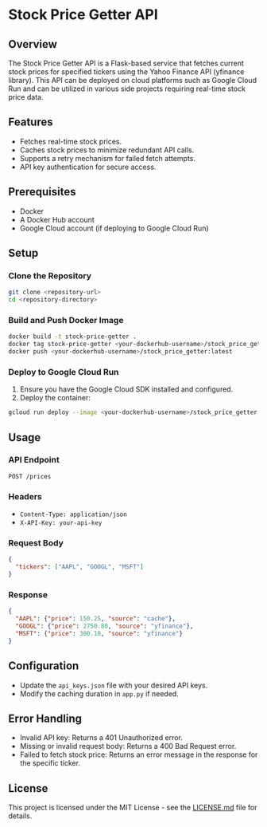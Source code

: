 # Stock Price Getter API

## Overview
The Stock Price Getter API is a Flask-based service that fetches current stock prices for specified tickers using the Yahoo Finance API (yfinance library). This API can be deployed on cloud platforms such as Google Cloud Run and can be utilized in various side projects requiring real-time stock price data.

## Features
- Fetches real-time stock prices.
- Caches stock prices to minimize redundant API calls.
- Supports a retry mechanism for failed fetch attempts.
- API key authentication for secure access.

## Prerequisites
- Docker
- A Docker Hub account
- Google Cloud account (if deploying to Google Cloud Run)

## Setup

### Clone the Repository
```bash
git clone <repository-url>
cd <repository-directory>
```

### Build and Push Docker Image
```bash
docker build -t stock-price-getter .
docker tag stock-price-getter <your-dockerhub-username>/stock_price_getter:latest
docker push <your-dockerhub-username>/stock_price_getter:latest
```

### Deploy to Google Cloud Run
1. Ensure you have the Google Cloud SDK installed and configured.
2. Deploy the container:
```bash
gcloud run deploy --image <your-dockerhub-username>/stock_price_getter:latest --platform managed
```

## Usage

### API Endpoint
`POST /prices`

### Headers
- `Content-Type: application/json`
- `X-API-Key: your-api-key`

### Request Body
```json
{
  "tickers": ["AAPL", "GOOGL", "MSFT"]
}
```

### Response
```json
{
  "AAPL": {"price": 150.25, "source": "cache"},
  "GOOGL": {"price": 2750.80, "source": "yfinance"},
  "MSFT": {"price": 300.10, "source": "yfinance"}
}
```

## Configuration
- Update the `api_keys.json` file with your desired API keys.
- Modify the caching duration in `app.py` if needed.

## Error Handling
- Invalid API key: Returns a 401 Unauthorized error.
- Missing or invalid request body: Returns a 400 Bad Request error.
- Failed to fetch stock price: Returns an error message in the response for the specific ticker.

## License
This project is licensed under the MIT License - see the [LICENSE.md](LICENSE.md) file for details.

